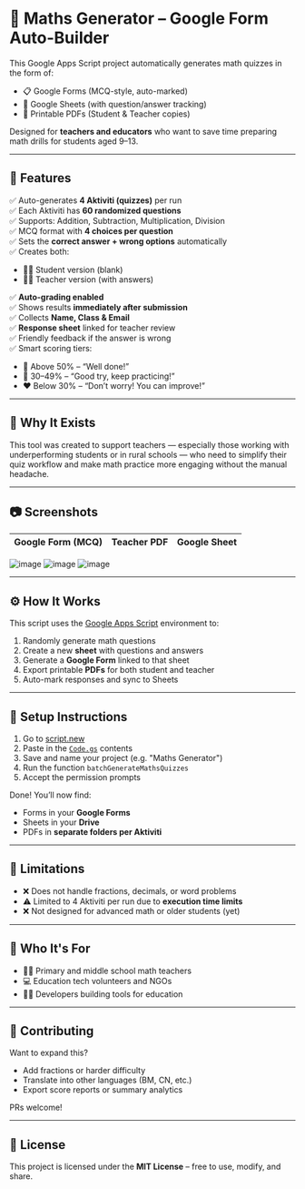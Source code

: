 # 🧮 Maths Generator – Google Form Auto-Builder

This Google Apps Script project automatically generates math quizzes in the form of:

- 📋 Google Forms (MCQ-style, auto-marked)
- 📄 Google Sheets (with question/answer tracking)
- 📑 Printable PDFs (Student & Teacher copies)

Designed for **teachers and educators** who want to save time preparing math drills for students aged 9–13.

---

## 🚀 Features

✅ Auto-generates **4 Aktiviti (quizzes)** per run  
✅ Each Aktiviti has **60 randomized questions**  
✅ Supports: Addition, Subtraction, Multiplication, Division  
✅ MCQ format with **4 choices per question**  
✅ Sets the **correct answer + wrong options** automatically  
✅ Creates both:
- 🧑‍🎓 Student version (blank)
- 🧑‍🏫 Teacher version (with answers)

✅ **Auto-grading enabled**  
✅ Shows results **immediately after submission**  
✅ Collects **Name, Class & Email**  
✅ **Response sheet** linked for teacher review  
✅ Friendly feedback if the answer is wrong  
✅ Smart scoring tiers:
- 💚 Above 50% – “Well done!”
- 🧡 30–49% – “Good try, keep practicing!”
- ❤️ Below 30% – “Don’t worry! You can improve!”

---

## 🧠 Why It Exists

This tool was created to support teachers — especially those working with underperforming students or in rural schools — who need to simplify their quiz workflow and make math practice more engaging without the manual headache.

---

## 📷 Screenshots

| Google Form (MCQ) | Teacher PDF | Google Sheet |
|-------------------|-------------|---------------|
![image](https://github.com/user-attachments/assets/58731f11-bb00-425c-b640-3114dececfb3)
![image](https://github.com/user-attachments/assets/6b68120c-09d9-4f33-a8f1-c3fdeba12db3)
![image](https://github.com/user-attachments/assets/04dc5dd4-1586-409b-9428-eb5c9c39be2f)



---

## ⚙️ How It Works

This script uses the [Google Apps Script](https://developers.google.com/apps-script) environment to:

1. Randomly generate math questions
2. Create a new **sheet** with questions and answers
3. Generate a **Google Form** linked to that sheet
4. Export printable **PDFs** for both student and teacher
5. Auto-mark responses and sync to Sheets

---

## 📁 Setup Instructions

1. Go to [script.new](https://script.new)
2. Paste in the [`Code.gs`](./Code.gs) contents
3. Save and name your project (e.g. "Maths Generator")
4. Run the function `batchGenerateMathsQuizzes`
5. Accept the permission prompts

Done! You’ll now find:
- Forms in your **Google Forms**
- Sheets in your **Drive**
- PDFs in **separate folders per Aktiviti**

---

## 📌 Limitations

- ❌ Does not handle fractions, decimals, or word problems
- ⚠️ Limited to 4 Aktiviti per run due to **execution time limits**
- ❌ Not designed for advanced math or older students (yet)

---

## 🙋 Who It's For

- 👩‍🏫 Primary and middle school math teachers
- 💻 Education tech volunteers and NGOs
- 🧑‍💼 Developers building tools for education

---

## 🤝 Contributing

Want to expand this?
- Add fractions or harder difficulty
- Translate into other languages (BM, CN, etc.)
- Export score reports or summary analytics

PRs welcome!

---

## 📄 License

This project is licensed under the **MIT License** – free to use, modify, and share.
